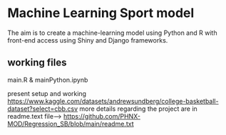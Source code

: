 # Machine Learning Sport model
The aim is to create a machine-learning model using Python and R with front-end access using Shiny and Django frameworks. 

## working files
main.R & mainPython.ipynb

present setup and working https://www.kaggle.com/datasets/andrewsundberg/college-basketball-dataset?select=cbb.csv
more details regarding the project are in readme.text file-->  https://github.com/PHNX-MOD/Regression_SB/blob/main/readme.txt
